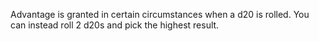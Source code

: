 Advantage is granted in certain circumstances when a d20 is rolled. You can instead roll 2 d20s and pick the highest result.